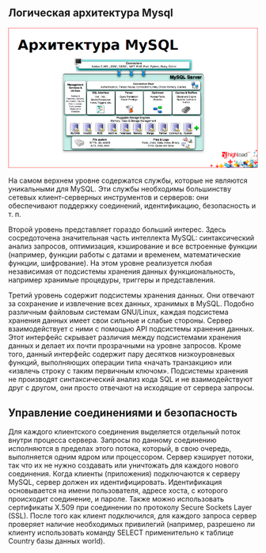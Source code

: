 ## Логическая архитектура Mysql

![Архитектура Mysql](../../../media/mySqlArchitecture.png)

На самом верхнем уровне содержатся службы, которые не являются уникальными для MySQL. Эти службы необходимы большинству сетевых клиент-серверных инструментов и серверов: они обеспечивают
поддержку соединений, идентификацию, безопасность и т. п.

Второй уровень представляет гораздо больший интерес. Здесь сосредоточена значительная часть интеллекта MySQL: синтаксический анализ запросов, оптимизация, кэширование и все встроенные функции (например, функции работы с датами и временем, математические функции, шифрование). На этом уровне реализуется любая независимая от подсистемы хранения данных функциональность, например хранимые
процедуры, триггеры и представления.

Третий уровень содержит подсистемы хранения данных. Они отвечают за сохранение и извлечение всех данных, хранимых в MySQL. Подобно различным файловым системам GNU/Linux, каждая подсистема хранения данных имеет свои сильные и слабые стороны. Сервер взаимодействует с ними с помощью API подсистемы хранения данных. Этот интерфейс скрывает различия между подсистемами хранения данных и делает их почти прозрачными на уровне запросов. Кроме того, данный интерфейс содержит пару десятков низкоуровневых функций, выполняющих операции типа «начать транзакцию» или «извлечь строку с таким первичным ключом». Подсистемы хранения не производят синтаксический анализ кода SQL и не взаимодействуют друг с другом, они просто отвечают на исходящие от сервера запросы.

## Управление соединениями и безопасность

Для каждого клиентского соединения выделяется отдельный поток внутри процесса сервера. Запросы по данному соединению исполняются в пределах этого потока, который, в свою очередь, выполняется одним ядром или процессором. Сервер кэширует потоки, так что их не нужно создавать или уничтожать для каждого нового соединения. Когда клиенты (приложения) подключаются к серверу MySQL, сервер должен их идентифицировать. Идентификация основывается на имени пользователя, адресе хоста, с которого происходит соединение, и пароле. Также можно использовать сертификаты X.509 при соединении по протоколу Secure Sockets Layer (SSL). После того как клиент подключился, для каждого запроса сервер проверяет наличие необходимых привилегий (например, разрешено ли клиенту использовать команду SELECT применительно к таблице Country базы данных world). 
